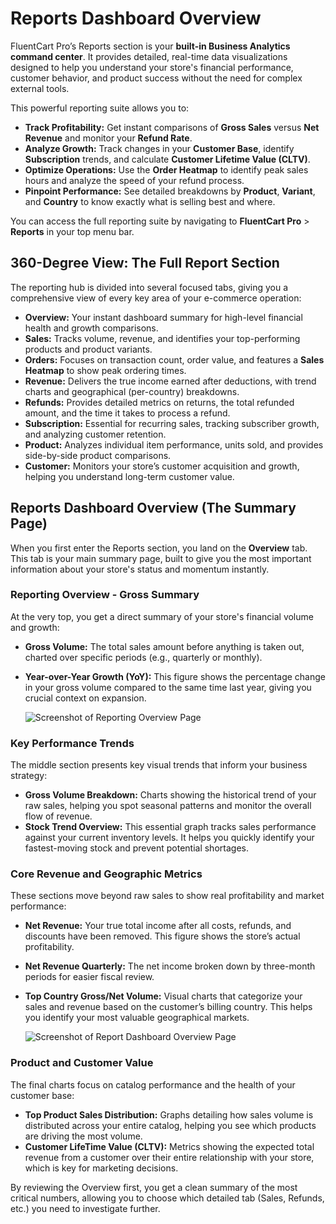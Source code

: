  # Reports Dashboard Overview

FluentCart Pro’s Reports section is your **built-in Business Analytics command center**. It provides detailed, real-time data visualizations designed to help you understand your store's financial performance, customer behavior, and product success without the need for complex external tools.

This powerful reporting suite allows you to:
* **Track Profitability:** Get instant comparisons of **Gross Sales** versus **Net Revenue** and monitor your **Refund Rate**.
* **Analyze Growth:** Track changes in your **Customer Base**, identify **Subscription** trends, and calculate **Customer Lifetime Value (CLTV)**.
* **Optimize Operations:** Use the **Order Heatmap** to identify peak sales hours and analyze the speed of your refund process.
* **Pinpoint Performance:** See detailed breakdowns by **Product**, **Variant**, and **Country** to know exactly what is selling best and where.

You can access the full reporting suite by navigating to **FluentCart Pro** > **Reports** in your top menu bar.

## 360-Degree View: The Full Report Section

The reporting hub is divided into several focused tabs, giving you a comprehensive view of every key area of your e-commerce operation:

* **Overview:** Your instant dashboard summary for high-level financial health and growth comparisons.
* **Sales:** Tracks volume, revenue, and identifies your top-performing products and product variants.
* **Orders:** Focuses on transaction count, order value, and features a **Sales Heatmap** to show peak ordering times.
* **Revenue:** Delivers the true income earned after deductions, with trend charts and geographical (per-country) breakdowns.
* **Refunds:** Provides detailed metrics on returns, the total refunded amount, and the time it takes to process a refund.
* **Subscription:** Essential for recurring sales, tracking subscriber growth, and analyzing customer retention.
* **Product:** Analyzes individual item performance, units sold, and provides side-by-side product comparisons.
* **Customer:** Monitors your store’s customer acquisition and growth, helping you understand long-term customer value.


## Reports Dashboard Overview (The Summary Page)

When you first enter the Reports section, you land on the **Overview** tab. This tab is your main summary page, built to give you the most important information about your store's status and momentum instantly.

### Reporting Overview - Gross Summary

At the very top, you get a direct summary of your store's financial volume and growth:

* **Gross Volume:** The total sales amount before anything is taken out, charted over specific periods (e.g., quarterly or monthly).
* **Year-over-Year Growth (YoY):** This figure shows the percentage change in your gross volume compared to the same time last year, giving you crucial context on expansion.

    ![Screenshot of Reporting Overview Page](/images/reporting-analytics/dashboard-overview/reporting-overview.png)


### Key Performance Trends

The middle section presents key visual trends that inform your business strategy:

* **Gross Volume Breakdown:** Charts showing the historical trend of your raw sales, helping you spot seasonal patterns and monitor the overall flow of revenue.
* **Stock Trend Overview:** This essential graph tracks sales performance against your current inventory levels. It helps you quickly identify your fastest-moving stock and prevent potential shortages.

### Core Revenue and Geographic Metrics

These sections move beyond raw sales to show real profitability and market performance:

* **Net Revenue:** Your true total income after all costs, refunds, and discounts have been removed. This figure shows the store’s actual profitability.
* **Net Revenue Quarterly:** The net income broken down by three-month periods for easier fiscal review.
* **Top Country Gross/Net Volume:** Visual charts that categorize your sales and revenue based on the customer’s billing country. This helps you identify your most valuable geographical markets.

    ![Screenshot of Report Dashboard Overview Page](/images/reporting-analytics/dashboard-overview/overview-metrics.png)

### Product and Customer Value

The final charts focus on catalog performance and the health of your customer base:

* **Top Product Sales Distribution:** Graphs detailing how sales volume is distributed across your entire catalog, helping you see which products are driving the most volume.
* **Customer LifeTime Value (CLTV):** Metrics showing the expected total revenue from a customer over their entire relationship with your store, which is key for marketing decisions.

By reviewing the Overview first, you get a clean summary of the most critical numbers, allowing you to choose which detailed tab (Sales, Refunds, etc.) you need to investigate further.
